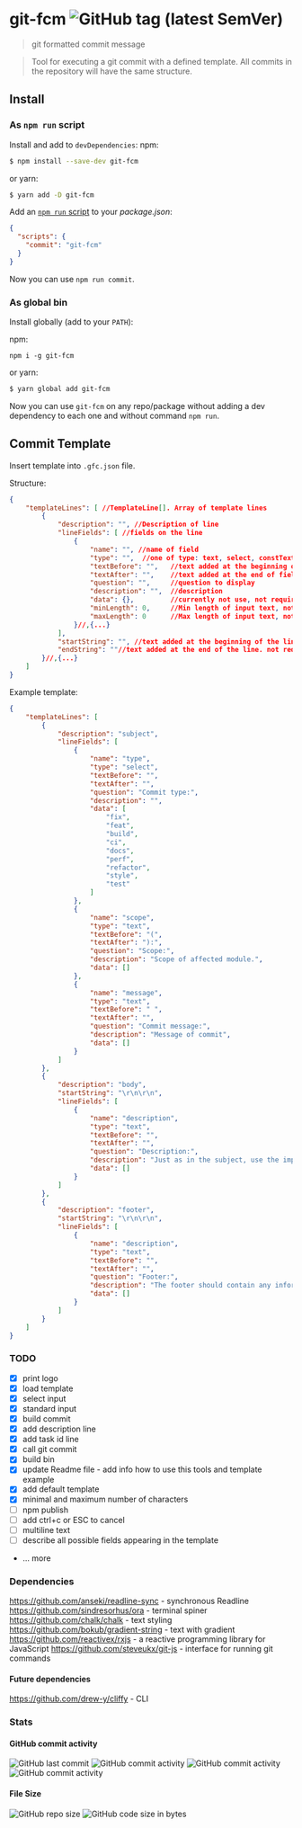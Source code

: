 # git-fcm ![GitHub tag (latest SemVer)](https://img.shields.io/github/tag/ambus/gfc.svg)

>git formatted commit message

>Tool for executing a git commit with a defined template. 
>All commits in the repository will have the same structure.

## Install

### As `npm run` script

Install and add to `devDependencies`:
npm:
```bash
$ npm install --save-dev git-fcm
```

or yarn:
```bash
$ yarn add -D git-fcm
```

Add an [`npm run` script](https://docs.npmjs.com/cli/run-script) to your _package.json_:

```json
{
  "scripts": {
    "commit": "git-fcm"
  }
}
```

Now you can use `npm run commit`.

### As global bin

Install globally (add to your `PATH`):

npm:
```
npm i -g git-fcm
```
or yarn:
```bash
$ yarn global add git-fcm
```

Now you can use `git-fcm` on any repo/package without adding a dev dependency to each one and without command `npm run`.

## Commit Template

Insert template into `.gfc.json` file.

Structure:
```json
{
    "templateLines": [ //TemplateLine[]. Array of template lines
        {
            "description": "", //Description of line
            "lineFields": [ //fields on the line 
                {
                    "name": "", //name of field
                    "type": "",  //one of type: text, select, constText
                    "textBefore": "",   //text added at the beginning of field
                    "textAfter": "",    //text added at the end of field
                    "question": "",     //question to display
                    "description": "",  //description
                    "data": {},         //currently not use, not required
                    "minLength": 0,     //Min length of input text, not required
                    "maxLength": 0      //Max length of input text, not required
                }//,{...}
            ],
            "startString": "", //text added at the beginning of the line. not required
            "endString": ""//text added at the end of the line. not required
        }//,{...}
    ]
}
```

Example template:
```json
{
    "templateLines": [
        {
            "description": "subject",
            "lineFields": [
                {
                    "name": "type",
                    "type": "select",
                    "textBefore": "",
                    "textAfter": "",
                    "question": "Commit type:",
                    "description": "",
                    "data": [
                        "fix",
                        "feat",
                        "build",
                        "ci",
                        "docs",
                        "perf",
                        "refactor",
                        "style",
                        "test"
                    ]
                },
                {
                    "name": "scope",
                    "type": "text",
                    "textBefore": "(",
                    "textAfter": "):",
                    "question": "Scope:",
                    "description": "Scope of affected module.",
                    "data": []
                },
                {
                    "name": "message",
                    "type": "text",
                    "textBefore": " ",
                    "textAfter": "",
                    "question": "Commit message:",
                    "description": "Message of commit",
                    "data": []
                }
            ]
        },
        {
            "description": "body",
            "startString": "\r\n\r\n",
            "lineFields": [
                {
                    "name": "description",
                    "type": "text",
                    "textBefore": "",
                    "textAfter": "",
                    "question": "Description:",
                    "description": "Just as in the subject, use the imperative, present tense: 'change' not 'changed' nor 'changes'.\nThe body should include the motivation for the change and contrast this with previous behavior.",
                    "data": []
                }
            ]
        },
        {
            "description": "footer",
            "startString": "\r\n\r\n",
            "lineFields": [
                {
                    "name": "description",
                    "type": "text",
                    "textBefore": "",
                    "textAfter": "",
                    "question": "Footer:",
                    "description": "The footer should contain any information about Breaking Changes and is also the place to reference GitHub issues that this commit Closes. \nBreaking Changes should start with the word BREAKING CHANGE: with a space or two newlines. \nThe rest of the commit message is then used for this.",
                    "data": []
                }
            ]
        }
    ]
}
```


### TODO

- [x] print logo
- [X] load template
- [X] select input
- [X] standard input
- [X] build commit
- [X] add description line
- [X] add task id line
- [X] call git commit
- [X] build bin
- [X] update Readme file - add info how to use this tools and template example
- [X] add default template
- [x] minimal and maximum number of characters 
- [ ] npm publish
- [ ] add ctrl+c or ESC to cancel
- [ ] multiline text
- [ ] describe all possible fields appearing in the template
- ... more

### Dependencies

https://github.com/anseki/readline-sync - synchronous Readline
https://github.com/sindresorhus/ora - terminal spiner
https://github.com/chalk/chalk - text styling
https://github.com/bokub/gradient-string - text with gradient
https://github.com/reactivex/rxjs - a reactive programming library for JavaScript
https://github.com/steveukx/git-js - interface for running git commands

#### Future dependencies
https://github.com/drew-y/cliffy - CLI

### Stats

#### GitHub commit activity

![GitHub last commit](https://img.shields.io/github/last-commit/ambus/gfc.svg)
![GitHub commit activity](https://img.shields.io/github/commit-activity/y/ambus/gfc.svg)
![GitHub commit activity](https://img.shields.io/github/commit-activity/m/ambus/gfc.svg)
![GitHub commit activity](https://img.shields.io/github/commit-activity/w/ambus/gfc.svg)

#### File Size

![GitHub repo size](https://img.shields.io/github/repo-size/ambus/gfc.svg)
![GitHub code size in bytes](https://img.shields.io/github/languages/code-size/ambus/gfc.svg)
